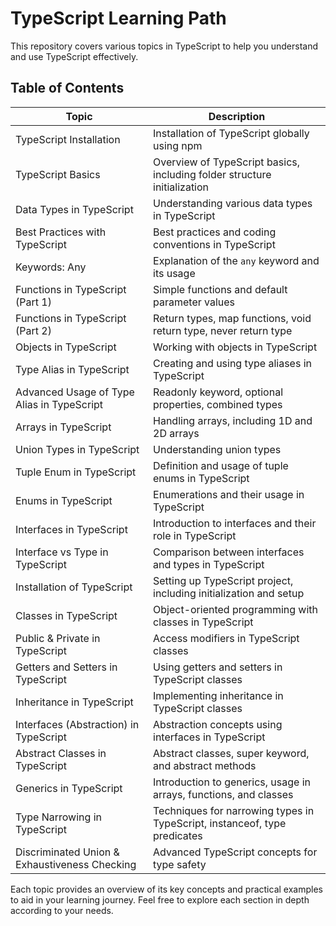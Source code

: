 # TypeScript Learning Path

This repository covers various topics in TypeScript to help you understand and use TypeScript effectively.

## Table of Contents

| Topic                                         | Description                                                               |
| --------------------------------------------- | ------------------------------------------------------------------------- |
| TypeScript Installation                       | Installation of TypeScript globally using npm                             |
| TypeScript Basics                             | Overview of TypeScript basics, including folder structure initialization  |
| Data Types in TypeScript                      | Understanding various data types in TypeScript                            |
| Best Practices with TypeScript                | Best practices and coding conventions in TypeScript                       |
| Keywords: Any                                 | Explanation of the `any` keyword and its usage                            |
| Functions in TypeScript (Part 1)              | Simple functions and default parameter values                             |
| Functions in TypeScript (Part 2)              | Return types, map functions, void return type, never return type          |
| Objects in TypeScript                         | Working with objects in TypeScript                                        |
| Type Alias in TypeScript                      | Creating and using type aliases in TypeScript                             |
| Advanced Usage of Type Alias in TypeScript    | Readonly keyword, optional properties, combined types                     |
| Arrays in TypeScript                          | Handling arrays, including 1D and 2D arrays                               |
| Union Types in TypeScript                     | Understanding union types                                                 |
| Tuple Enum in TypeScript                      | Definition and usage of tuple enums in TypeScript                         |
| Enums in TypeScript                           | Enumerations and their usage in TypeScript                                |
| Interfaces in TypeScript                      | Introduction to interfaces and their role in TypeScript                   |
| Interface vs Type in TypeScript               | Comparison between interfaces and types in TypeScript                     |
| Installation of TypeScript                    | Setting up TypeScript project, including initialization and setup         |
| Classes in TypeScript                         | Object-oriented programming with classes in TypeScript                    |
| Public & Private in TypeScript                | Access modifiers in TypeScript classes                                    |
| Getters and Setters in TypeScript             | Using getters and setters in TypeScript classes                           |
| Inheritance in TypeScript                     | Implementing inheritance in TypeScript classes                            |
| Interfaces (Abstraction) in TypeScript        | Abstraction concepts using interfaces in TypeScript                       |
| Abstract Classes in TypeScript                | Abstract classes, super keyword, and abstract methods                     |
| Generics in TypeScript                        | Introduction to generics, usage in arrays, functions, and classes         |
| Type Narrowing in TypeScript                  | Techniques for narrowing types in TypeScript, instanceof, type predicates |
| Discriminated Union & Exhaustiveness Checking | Advanced TypeScript concepts for type safety                              |

Each topic provides an overview of its key concepts and practical examples to aid in your learning journey. Feel free to explore each section in depth according to your needs.
